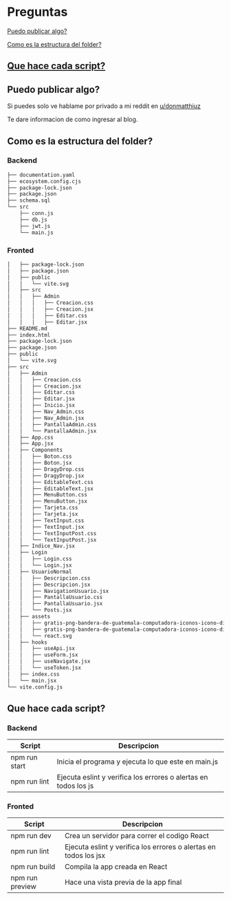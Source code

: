 # Preguntas
[Puedo publicar algo?](#Puedo-publicar-algo?)

[Como es la estructura del folder?](#Como-es-la-estructura-del-folder?)

[Que hace cada script?](#Que-hace-cada-script?)
---


## Puedo publicar algo?
Si puedes solo ve hablame por privado a mi reddit en [u/donmatthiuz](https://www.reddit.com/user/donmatthiuz/) 

Te dare informacion de como ingresar al blog.

## Como es la estructura del folder?
### Backend
```bash
├── documentation.yaml
├── ecosystem.config.cjs
├── package-lock.json
├── package.json
├── schema.sql
└── src
    ├── conn.js
    ├── db.js
    ├── jwt.js
    └── main.js

```

### Fronted
```bash
│   ├── package-lock.json
│   ├── package.json
│   ├── public
│   │   └── vite.svg
│   ├── src
│   │   ├── Admin
│   │   │   ├── Creacion.css
│   │   │   ├── Creacion.jsx
│   │   │   ├── Editar.css
│   │   │   ├── Editar.jsx
├── README.md
├── index.html
├── package-lock.json
├── package.json
├── public
│   └── vite.svg
├── src
│   ├── Admin
│   │   ├── Creacion.css
│   │   ├── Creacion.jsx
│   │   ├── Editar.css
│   │   ├── Editar.jsx
│   │   ├── Inicio.jsx
│   │   ├── Nav_Admin.css
│   │   ├── Nav_Admin.jsx
│   │   ├── PantallaAdmin.css
│   │   └── PantallaAdmin.jsx
│   ├── App.css
│   ├── App.jsx
│   ├── Components
│   │   ├── Boton.css
│   │   ├── Boton.jsx
│   │   ├── DragyDrop.css
│   │   ├── DragyDrop.jsx
│   │   ├── EditableText.css
│   │   ├── EditableText.jsx
│   │   ├── MenuButton.css
│   │   ├── MenuButton.jsx
│   │   ├── Tarjeta.css
│   │   ├── Tarjeta.jsx
│   │   ├── TextInput.css
│   │   ├── TextInput.jsx
│   │   ├── TextInputPost.css
│   │   └── TextInputPost.jsx
│   ├── Indice_Nav.jsx
│   ├── Login
│   │   ├── Login.css
│   │   └── Login.jsx
│   ├── UsuarioNormal
│   │   ├── Descripcion.css
│   │   ├── Descripcion.jsx
│   │   ├── NavigationUsuario.jsx
│   │   ├── PantallaUsuario.css
│   │   ├── PantallaUsuario.jsx
│   │   └── Posts.jsx
│   ├── assets
│   │   ├── gratis-png-bandera-de-guatemala-computadora-iconos-icono-diseno-educacion-en-el-extranjero-removebg-.ico
│   │   ├── gratis-png-bandera-de-guatemala-computadora-iconos-icono-diseno-educacion-en-el-extranjero-removebg-.ico:Zone.Identifier
│   │   └── react.svg
│   ├── hooks
│   │   ├── useApi.jsx
│   │   ├── useForm.jsx
│   │   ├── useNavigate.jsx
│   │   └── useToken.jsx
│   ├── index.css
│   └── main.jsx
└── vite.config.js
```

## Que hace cada script?
### Backend
|Script| Descripcion |
|----------|-------|
| npm run start| Inicia el programa y ejecuta lo que este en main.js |
| npm run lint| Ejecuta eslint y verifica los errores o alertas en todos los js |
### Fronted
|Script| Descripcion |
|----------|-------|
| npm run dev| Crea un servidor para correr el codigo React |
| npm run lint| Ejecuta eslint y verifica los errores o alertas en todos los jsx |
| npm run build| Compila la app creada en React |
| npm run preview| Hace una vista previa de la app final |